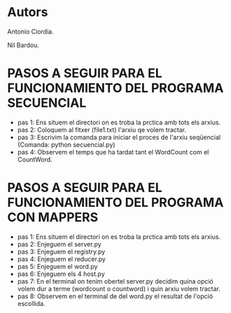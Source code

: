 # Autors
Antonio Ciordia.

Nil Bardou. 

# PASOS A SEGUIR PARA EL FUNCIONAMIENTO DEL PROGRAMA SECUENCIAL
- pas 1: Ens situem el directori on es troba la prctica amb tots els arxius.
- pas 2: Coloquem al fitxer (file1.txt) l'arxiu qe volem tractar.
- pas 3: Escrivim la comanda para iniciar el proces de l'arxiu seqüencial 
(Comanda: python secuencial.py)
- pas 4: Observem el temps que ha tardat tant el WordCount com el CountWord. 

# PASOS A SEGUIR PARA EL FUNCIONAMIENTO DEL PROGRAMA CON MAPPERS
- pas 1: Ens situem el directori on es troba la prctica amb tots els arxius.
- pas 2: Enjeguem el server.py 
- pas 3: Enjeguem el registry.py 
- pas 4: Enjeguem el reducer.py 
- pas 5: Enjeguem el word.py 
- pas 6: Enjeguem els 4 host.py 
- pas 7: En el terminal on tenim obertel server.py decidim quina opció volem dur a terme (wordcount o countword) i quin arxiu volem tractar.
- pas 8: Observem en el terminal de del word.py el resultat de l'opció escollida. 

